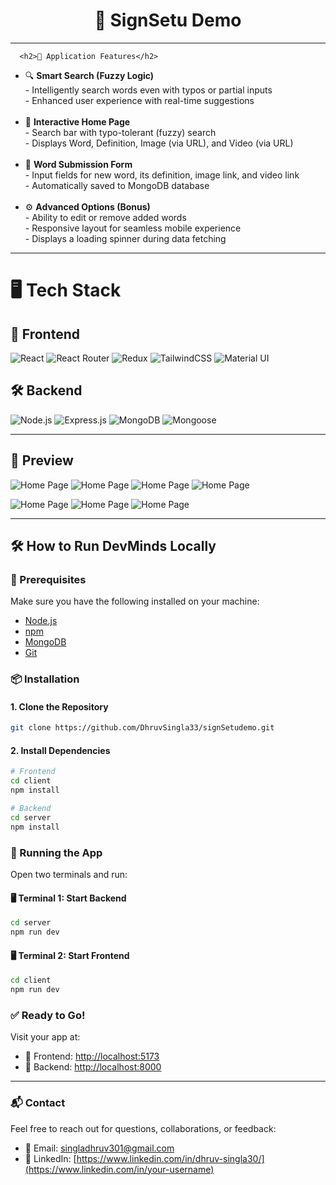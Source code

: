 
<h1 align="center">🚀 SignSetu Demo</h1>



---

      <h2>🌟 Application Features</h2>
<ul>
  <li>🔍 <strong>Smart Search (Fuzzy Logic)</strong><br/>
    - Intelligently search words even with typos or partial inputs<br/>
    - Enhanced user experience with real-time suggestions
  </li><br/>

  <li>🏡 <strong>Interactive Home Page</strong><br/>
    - Search bar with typo-tolerant (fuzzy) search<br/>
    - Displays Word, Definition, Image (via URL), and Video (via URL)
  </li><br/>

  <li>📝 <strong>Word Submission Form</strong><br/>
    - Input fields for new word, its definition, image link, and video link<br/>
    - Automatically saved to MongoDB database
  </li><br/>

  <li>⚙️ <strong>Advanced Options (Bonus)</strong><br/>
    - Ability to edit or remove added words<br/>
    - Responsive layout for seamless mobile experience<br/>
    - Displays a loading spinner during data fetching
  </li>
</ul>

   



---


# 🖥️ Tech Stack

## 🚀 Frontend

<p align="left">
  <img src="https://img.shields.io/badge/React-20232A?style=for-the-badge&logo=react&logoColor=61DAFB" alt="React" />
  <img src="https://img.shields.io/badge/React Router-CA4245?style=for-the-badge&logo=reactrouter&logoColor=white" alt="React Router" />
  <img src="https://img.shields.io/badge/Redux-764ABC?style=for-the-badge&logo=redux&logoColor=white" alt="Redux" />
  <img src="https://img.shields.io/badge/Tailwind CSS-0EA5E9?style=for-the-badge&logo=tailwindcss&logoColor=white" alt="TailwindCSS" />
  <img src="https://img.shields.io/badge/Material UI-007FFF?style=for-the-badge&logo=mui&logoColor=white" alt="Material UI" />
 
</p>

## 🛠️ Backend

<p align="left">
  <img src="https://img.shields.io/badge/Node.js-339933?style=for-the-badge&logo=nodedotjs&logoColor=white" alt="Node.js" />
  <img src="https://img.shields.io/badge/Express.js-000000?style=for-the-badge&logo=express&logoColor=white" alt="Express.js" />
  <img src="https://img.shields.io/badge/MongoDB-47A248?style=for-the-badge&logo=mongodb&logoColor=white" alt="MongoDB" />
  <img src="https://img.shields.io/badge/Mongoose-800000?style=for-the-badge&logo=mongoose&logoColor=white" alt="Mongoose" />

>
</p>

---

## 📸 Preview

![Home Page](./Images/upload.png)
![Home Page](./Images/update.png)
![Home Page](./Images/detailword.png)
![Home Page](./Images/search01.png)

![Home Page](./Images/seach02.png)
![Home Page](./Images/search03.png)
![Home Page](./Images/search04.png)


---



## 🛠️ How to Run DevMinds Locally

### 🔧 Prerequisites

Make sure you have the following installed on your machine:

- [Node.js](https://nodejs.org/)
- [npm](https://www.npmjs.com/)
- [MongoDB](https://www.mongodb.com/)
- [Git](https://git-scm.com/)


### 📦 Installation

#### 1. Clone the Repository

```bash
git clone https://github.com/DhruvSingla33/signSetudemo.git

```
#### 2. Install Dependencies

```bash
# Frontend
cd client
npm install

# Backend
cd server
npm install 
```



### 🚀 Running the App

Open two terminals and run:

#### 🖥️ Terminal 1: Start Backend

```bash
cd server
npm run dev
```
#### 🖥️ Terminal 2: Start Frontend

```bash
cd client
npm run dev
```


### ✅ Ready to Go!

Visit your app at:

- 🔗 Frontend: [http://localhost:5173](http://localhost:5173)
- 🔗 Backend: [http://localhost:8000](http://localhost:5000)

---

### 📬 Contact

Feel free to reach out for questions, collaborations, or feedback:

- 📧 Email: [singladhruv301@gmail.com](mailto:your.email@example.com)  
- 💼 LinkedIn: [https://www.linkedin.com/in/dhruv-singla30/](https://www.linkedin.com/in/your-username)


